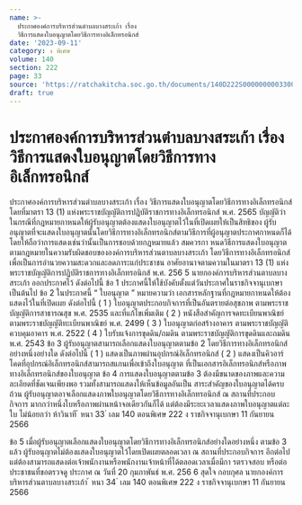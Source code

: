 ```yaml
---
name: >-
  ประกาศองค์การบริหารส่วนตำบลบางสระเก้า เรื่อง
  วิธีการแสดงใบอนุญาตโดยวิธีการทางอิเล็กทรอนิกส์
date: '2023-09-11'
category: ง พิเศษ
volume: 140
section: 222
page: 33
source: 'https://ratchakitcha.soc.go.th/documents/140D222S0000000003300.pdf'
draft: true
---
```


# ประกาศองค์การบริหารส่วนตำบลบางสระเก้า เรื่อง วิธีการแสดงใบอนุญาตโดยวิธีการทางอิเล็กทรอนิกส์

ประกาศองค์การบริหารส่วนตำบลบางสระเก้า เรื่อง วิธีการแสดงใบอนุญาตโดยวิธีการทางอิเล็กทรอนิกส์ โดยที่มาตรา 13 (1) แห่งพระราชบัญญัติการปฏิบัติราชการทางอิเล็กทรอนิกส์ พ.ศ. 2565 บัญญัติว่าในกรณีที่กฎหมายกาหนดให้ผู้รับอนุญาตต้องแสดงใบอนุญาตไว้ในที่เปิดเผยให้เป็นสิทธิของ ผู้รับอนุญาตที่จะแสดงใบอนุญาตนั้นโดยวิธีการทางอิเล็กทรอนิกส์ตามวิธีการที่ผู้อนุญาตประกาศกาหนดก็ได้ โดยให้ถือว่าการแสดงเช่นว่านั้นเป็นการชอบด้วยกฎหมายแล้ว สมควรกา หนดวิธีการแสดงใบอนุญาต ตามกฎหมายในความรับผิดชอบขององค์การบริหารส่วนตาบลบางสระเก้า โดยวิธีการทางอิเล็กทรอนิกส์ เพื่อเป็นการอำนวยความสะดวกและลดภาระแก่ประชาชน อาศัยอานาจตามความในมาตรา 13 (1) แห่งพระราชบัญญัติการปฏิบัติราชการทางอิเล็กทรอนิกส์ พ.ศ. 256 5 นายกองค์การบริหารส่วนตาบลบางสระเก้า ออกประกาศไว้ ดังต่อไปนี้ ข้อ 1 ประกาศนี้ให้ใช้บังคับตั้งแต่วันประกาศในราชกิจจานุเบกษาเป็นต้นไป ข้อ 2 ในประกาศนี้ “ ใบอนุญาต ” หมายความว่า เอกสารหลักฐานที่กฎหมายกาหนดให้ต้องแสดงไว้ในที่เปิดเผย ดังต่อไปนี้ ( 1 ) ใบอนุญาตประกอบกิจการที่เป็นอันตรายต่อสุขภาพ ตามพระราชบัญญัติการสาธารณสุข พ.ศ. 2535 และที่แก้ไขเพิ่มเติม ( 2 ) หนังสือสำคัญการจดทะเบียนพาณิชย์ ตามพระราชบัญญัติทะเบียนพาณิชย์ พ.ศ. 2499 ( 3 ) ใบอนุญาตก่อสร้างอาคาร ตามพระราชบัญญัติควบคุมอาคาร พ.ศ. 2522 ( 4 ) ใบรับแจ้งการขุดดิน/ถมดิน ตามพระราชบัญญัติการขุดดินและถมดิน พ.ศ. 2543 ข้อ 3 ผู้รับอนุญาตสามารถเลือกแสดงใบอนุญาตตามข้อ 2 โดยวิธีการทางอิเล็กทรอนิกส์ อย่างหนึ่งอย่างใด ดังต่อไปนี้ ( 1 ) แสดงเป็นภาพผ่านอุปกรณ์อิเล็กทรอนิกส์ ( 2 ) แสดงเป็นคิวอาร์โคดที่อุปกรณ์อิเล็กทรอนิกส์สามารถสแกนเพื่อเข้าถึงใบอนุญาต ที่เป็นเอกสารอิเล็กทรอนิกส์หรือภาพทางอิเล็กทรอนิกส์ของใบอนุญาต ข้อ 4 การแสดงใบอนุญาตตามข้อ 3 ต้องมีขนาดของภาพและความละเอียดที่ชัดเจนเพียงพอ รวมทั้งสามารถแสดงให้เห็นข้อมูลอันเป็น สาระสำคัญของใบอนุญาตได้ครบถ้วน ผู้รับอนุญาตอาจเลือกแสดงภาพใบอนุญาตโดยวิธีการทางอิเล็กทรอนิกส์ ณ สถานที่ประกอบกิจการ มากกว่าหนึ่งใบหรือภาพผ่านหน้าจอเดียวกันก็ได้ แต่ต้องมีระยะเวลาแสดงภาพใบอนุญาตแต่ละใบ ไม่น้อยกว่า ห้าวินาที ้ หนา 33 ่ เลม 140 ตอนพิเศษ 222 ง ราชกิจจานุเบกษา 11 กันยายน 2566

ข้อ 5 เมื่อผู้รับอนุญาตเลือกแสดงใบอนุญาตโดยวิธีการทางอิเล็กทรอนิกส์อย่างใดอย่างหนึ่ง ตามข้อ 3 แล้ว ผู้รับอนุญาตไม่ต้องแสดงใบอนุญาตไว้โดยเปิดเผยตลอดเวลา ณ สถานที่ประกอบกิจการ อีกต่อไป แต่ต้องสามารถแสดงต่อเจ้าพนักงานหรือพนักงานเจ้าหน้าที่ได้ตลอดเวลาเมื่อมีกา รตรวจสอบ หรือต่อประชาชนที่ขอตรวจดู ประกาศ ณ วันที่ 20 กุมภาพันธ์ พ.ศ. 256 6 สุดใจ กอบกุศล นายกองค์การบริหารส่วนตาบลบางสระเก้า ้ หนา 34 ่ เลม 140 ตอนพิเศษ 222 ง ราชกิจจานุเบกษา 11 กันยายน 2566
